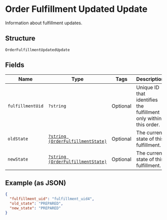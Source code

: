 
# Order Fulfillment Updated Update

Information about fulfillment updates.

## Structure

`OrderFulfillmentUpdatedUpdate`

## Fields

| Name | Type | Tags | Description | Getter | Setter |
|  --- | --- | --- | --- | --- | --- |
| `fulfillmentUid` | `?string` | Optional | Unique ID that identifies the fulfillment only within this order. | getFulfillmentUid(): ?string | setFulfillmentUid(?string fulfillmentUid): void |
| `oldState` | [`?string (OrderFulfillmentState)`](/doc/models/order-fulfillment-state.md) | Optional | The current state of this fulfillment. | getOldState(): ?string | setOldState(?string oldState): void |
| `newState` | [`?string (OrderFulfillmentState)`](/doc/models/order-fulfillment-state.md) | Optional | The current state of this fulfillment. | getNewState(): ?string | setNewState(?string newState): void |

## Example (as JSON)

```json
{
  "fulfillment_uid": "fulfillment_uid4",
  "old_state": "PREPARED",
  "new_state": "PREPARED"
}
```

